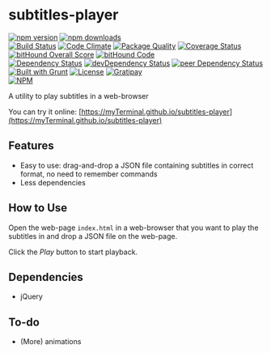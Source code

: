 # subtitles-player

[![npm version](https://badge.fury.io/js/subtitles-player.svg)](https://badge.fury.io/js/subtitles-player)
[![npm downloads](https://img.shields.io/npm/dt/subtitles-player.svg)](https://www.npmjs.com/package/subtitles-player)  
[![Build Status](https://travis-ci.org/myTerminal/subtitles-player.svg?branch=master)](https://travis-ci.org/myTerminal/subtitles-player)
[![Code Climate](https://codeclimate.com/github/myTerminal/subtitles-player.png)](https://codeclimate.com/github/myTerminal/subtitles-player)
[![Package Quality](http://npm.packagequality.com/shield/subtitles-player.svg)](http://packagequality.com/#?package=subtitles-player)
[![Coverage Status](https://img.shields.io/coveralls/myTerminal/subtitles-player.svg)](https://coveralls.io/r/myTerminal/subtitles-player?branch=master)
[![bitHound Overall Score](https://www.bithound.io/github/myTerminal/subtitles-player/badges/score.svg)](https://www.bithound.io/github/myTerminal/subtitles-player)
[![bitHound Code](https://www.bithound.io/github/myTerminal/subtitles-player/badges/code.svg)](https://www.bithound.io/github/myTerminal/subtitles-player)  
[![Dependency Status](https://david-dm.org/myTerminal/subtitles-player.svg)](https://david-dm.org/myTerminal/subtitles-player)
[![devDependency Status](https://david-dm.org/myTerminal/subtitles-player/dev-status.svg)](https://david-dm.org/myTerminal/subtitles-player#info=devDependencies)
[![peer Dependency Status](https://david-dm.org/myTerminal/subtitles-player/peer-status.svg)](https://david-dm.org/myTerminal/subtitles-player#info=peerDependencies)  
[![Built with Grunt](https://cdn.gruntjs.com/builtwith.png)](http://gruntjs.com/)
[![License](https://img.shields.io/badge/LICENSE-GPL%20v3.0-blue.svg)](https://www.gnu.org/licenses/gpl.html)
[![Gratipay](http://img.shields.io/gratipay/myTerminal.svg)](https://gratipay.com/myTerminal)  
[![NPM](https://nodei.co/npm/subtitles-player.png?downloads=true&downloadRank=true&stars=true)](https://nodei.co/npm/subtitles-player/)

A utility to play subtitles in a web-browser

You can try it online: [https://myTerminal.github.io/subtitles-player](https://myTerminal.github.io/subtitles-player)

## Features

* Easy to use: drag-and-drop a JSON file containing subtitles in correct format, no need to remember commands
* Less dependencies

## How to Use

Open the web-page `index.html` in a web-browser that you want to play the subtitles in and drop a JSON file on the web-page.

Click the *Play* button to start playback.

## Dependencies

* jQuery

## To-do

* (More) animations

